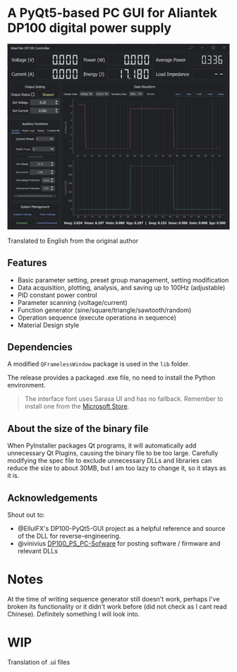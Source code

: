 
# A PyQt5-based PC GUI for Aliantek DP100 digital power supply

![interface](image/readme/interface.png)

Translated to English from the original author

## Features

- Basic parameter setting, preset group management, setting modification
- Data acquisition, plotting, analysis, and saving up to 100Hz (adjustable)
- PID constant power control
- Parameter scanning (voltage/current)
- Function generator (sine/square/triangle/sawtooth/random)
- Operation sequence (execute operations in sequence)
- Material Design style

## Dependencies

A modified `QFramelessWindow` package is used in the `lib` folder.

The release provides a packaged .exe file, no need to install the Python environment.

> The interface font uses Sarasa UI and has no fallback. Remember to install one from the [Microsoft Store](https://www.microsoft.com/store/productId/9MW0M424NCZ7?ocid=pdpshare).

## About the size of the binary file

When PyInstaller packages Qt programs, it will automatically add unnecessary Qt Plugins, causing the binary file to be too large. Carefully modifying the spec file to exclude unnecessary DLLs and libraries can reduce the size to about 30MB, but I am too lazy to change it, so it stays as it is.

## Acknowledgements

Shout out to:

- @ElluIFX's DP100-PyQt5-GUI project as a helpful reference and source of the DLL for reverse-engineering.
- @vinivius [DP100_PS_PC-Sofware](https://github.com/vinivius/DP100_PS_PC-Sofware) for posting software / firmware and relevant DLLs

# Notes

At the time of writing sequence generator still doesn't work, perhaps I've broken its functionality or it didn't work before (did not check as I cant read Chinese). Definitely something I will look into.

# WIP

Translation of .ui files
